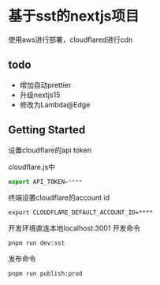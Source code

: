# 基于sst的nextjs项目

使用aws进行部署，cloudflared进行cdn

## todo
- 增加自动prettier
- 升级nextjs15
- 修改为Lambda@Edge

## Getting Started
设置cloudflare的api token

cloudflare.js中 
```js
export API_TOKEN=****
```
终端设置cloudflare的account id
```shell
export CLOUDFLARE_DEFAULT_ACCOUNT_ID=****
```
开发环境直连本地localhost:3001
开发命令
```shell
pnpm run dev:sst
```
发布命令
```shell
pnpm run publish:prod
```
